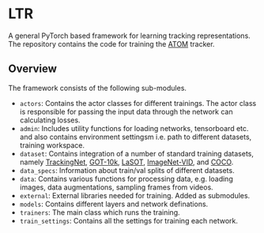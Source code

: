 # LTR

A general PyTorch based framework for learning tracking representations. The repository contains the code for training the [ATOM](https://arxiv.org/pdf/1811.07628.pdf) tracker.


## Overview
The framework consists of the following sub-modules.  
 - ```actors```: Contains the actor classes for different trainings. The actor class is responsible for passing the input data through the network can calculating losses.  
 - ```admin```: Includes utility functions for loading networks, tensorboard etc. and also contains environment settingsm i.e. path to different datasets, training workspace.  
 -  ```dataset```: Contains integration of a number of standard training datasets, namely [TrackingNet](https://tracking-net.org/), [GOT-10k](http://got-10k.aitestunion.com/), [LaSOT](https://cis.temple.edu/lasot/), 
 [ImageNet-VID](http://image-net.org/), and [COCO](http://cocodataset.org/#home).  
 - ```data_specs```: Information about train/val splits of different datasets.   
 - ```data```: Contains various functions for processing data, e.g. loading images, data augmentations, sampling frames from videos.  
 - ```external```: External libraries needed for training. Added as submodules.  
 - ```models```: Contains different layers and network definations.  
 - ```trainers```: The main class which runs the training.  
 - ```train_settings```: Contains all the settings for training each network.   
 

 